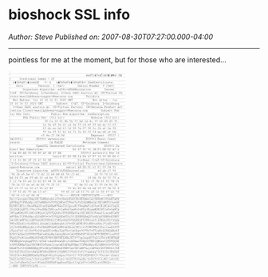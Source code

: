 # bioshock SSL info

*Author: Steve*
*Published on: 2007-08-30T07:27:00.000-04:00*

---

pointless for me at the moment, but for those who are interested...  
  
[![](ssl.jpg)](http://bp0.blogger.com/_kfv2ADnjgQg/Rtapvd1bCdI/AAAAAAAAAD0/1gCKqbVUO1E/s1600-h/ssl.jpg)
